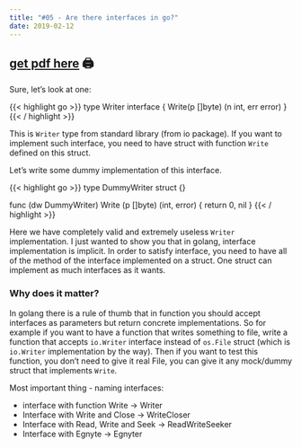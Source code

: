 ```yaml
---
title: "#05 - Are there interfaces in go?"
date: 2019-02-12
---
```


## [get pdf here](/gott/episode05.pdf) 🖨

Sure, let’s look at one:

{{< highlight go >}}
type Writer interface {
  Write(p []byte) (n int, err error)
}
{{< / highlight >}}

This is `Writer` type from standard library (from io package). If you want to implement such interface, you need to have struct with function `Write` defined on this struct.

Let’s write some dummy implementation of this interface.

{{< highlight go >}}
type DummyWriter struct {}

func (dw DummyWriter) Write (p []byte) (int, error) {
  return 0, nil
}
{{< / highlight >}}

Here we have completely valid and extremely useless `Writer` implementation. I just wanted to show you that in golang, interface implementation is implicit. In order to satisfy interface, you need to have all of the method of the interface implemented on a struct. One struct can implement as much interfaces as it wants.

### Why does it matter?
In golang there is a rule of thumb that in function you should accept interfaces as parameters but return concrete implementations. So for example if you want to have a function that writes something to file, write a function that accepts `io.Writer` interface instead of `os.File` struct (which is `io.Writer` implementation by the way). Then if you want to test this function, you don’t need to give it real File, you can give it any mock/dummy struct that implements `Write`.

Most important thing - naming interfaces:

- interface with function Write -> Writer
- Interface with Write and Close -> WriteCloser
- Interface with Read, Write and Seek -> ReadWriteSeeker
- Interface with Egnyte -> Egnyter
